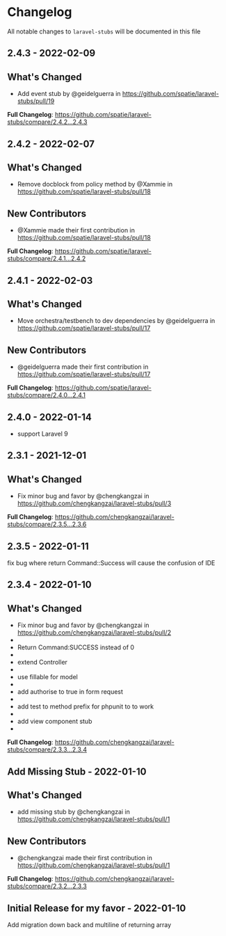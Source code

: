# Changelog

All notable changes to `laravel-stubs` will be documented in this file

## 2.4.3 - 2022-02-09

## What's Changed

- Add event stub by @geidelguerra in https://github.com/spatie/laravel-stubs/pull/19

**Full Changelog**: https://github.com/spatie/laravel-stubs/compare/2.4.2...2.4.3

## 2.4.2 - 2022-02-07

## What's Changed

- Remove docblock from policy method by @Xammie in https://github.com/spatie/laravel-stubs/pull/18

## New Contributors

- @Xammie made their first contribution in https://github.com/spatie/laravel-stubs/pull/18

**Full Changelog**: https://github.com/spatie/laravel-stubs/compare/2.4.1...2.4.2

## 2.4.1 - 2022-02-03

## What's Changed

- Move orchestra/testbench to dev dependencies by @geidelguerra in https://github.com/spatie/laravel-stubs/pull/17

## New Contributors

- @geidelguerra made their first contribution in https://github.com/spatie/laravel-stubs/pull/17

**Full Changelog**: https://github.com/spatie/laravel-stubs/compare/2.4.0...2.4.1

## 2.4.0 - 2022-01-14

- support Laravel 9

## 2.3.1 - 2021-12-01

## What's Changed

- Fix minor bug and favor by @chengkangzai in https://github.com/chengkangzai/laravel-stubs/pull/3

**Full Changelog**: https://github.com/chengkangzai/laravel-stubs/compare/2.3.5...2.3.6

## 2.3.5 - 2022-01-11

fix bug where return Command::Success will cause the confusion of IDE

## 2.3.4 - 2022-01-10

## What's Changed

- Fix minor bug and favor by @chengkangzai in https://github.com/chengkangzai/laravel-stubs/pull/2
- 
- Return Command:SUCCESS instead of 0
- 
- extend Controller
- 
- use fillable for model
- 
- add authorise to true in form request
- 
- add test to method prefix for phpunit to to work
- 
- add view component stub
- 

**Full Changelog**: https://github.com/chengkangzai/laravel-stubs/compare/2.3.3...2.3.4

## Add Missing Stub  - 2022-01-10

## What's Changed

- add missing stub by @chengkangzai in https://github.com/chengkangzai/laravel-stubs/pull/1

## New Contributors

- @chengkangzai made their first contribution in https://github.com/chengkangzai/laravel-stubs/pull/1

**Full Changelog**: https://github.com/chengkangzai/laravel-stubs/compare/2.3.2...2.3.3

## Initial Release for my favor - 2022-01-10

Add migration down back and multiline of returning array
